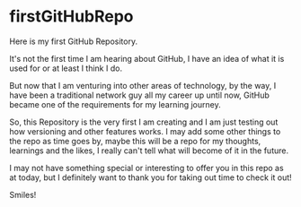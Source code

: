 # firstGitHubRepo
Here is my first GitHub Repository.

It's not the first time I am hearing about GitHub, I have an idea of what it is used for or at least I think I do.

But now that I am venturing into other areas of technology, by the way, I have been a traditional network guy all my career up until now, GitHub became one of the requirements for my learning journey.

So, this Repository is the very first I am creating and I am just testing out how versioning and other features works. I may add some other things to the repo as time goes by, maybe this will be a repo for my thoughts, learnings and the likes, I really can't tell what will become of it in the future.

I may not have something special or interesting to offer you in this repo as at today, but I definitely want to thank you for taking out time to check it out!

Smiles!
